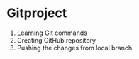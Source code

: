 # Gitproject
1. Learning Git commands
2. Creating GitHub repository
3. Pushing the changes from local branch
